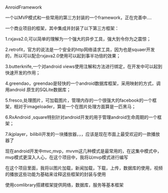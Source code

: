 AnroidFramework


一个以MVP模式和一些常用的第三方封装的一个framework，正在完善中....

一个商业项目的框架，其中集成并封装了以下第三方框架：

1.rxjava2.0,可以简单的理解为一个强大的异步工具，强大到令你为之震惊；

2.retrofit，官方的说法是一个安全的http网络请求工具，因为也是squaer开发的，所以可以配合rxjava2.0使用可以起到事半功倍的效果；

3.butterknife,一个对android views使用注解和方法进行绑定，在开发中可以起到快速开发的作用；

4.greendao，greendao是轻快的一个android数据库框架，采用映射的方式，调用android 原生的SQLite数据库；

5.fresco,处理图片，可加载图片，管理内存的一个很强大的facebook的一个框架，相对于imageloader，算是一个在图片处理方面算是一匹黑马；

6.RxAndroid ,square特别针对android开发的用于管理android生命周期的一个框架；

7.ikjplayer，bilibili开发的一块播放器，，，应该是现在市面上最受欢迎的一款播放器了

现在android开发中mvc,mvp，mvvm这几种模式是最常用的，在这集中模式中，mvp模式更深入人心，在这个项目中，我将以mvp模式进行编写

在这个项目里面，我将以图片加载，新闻加载，下载，上传，数据库的使用，视频的播放这些功能为基础来诠释这些框架的封装与使用

使用comlibrary搭建框架提供网络，数据库，服务等基本框架


